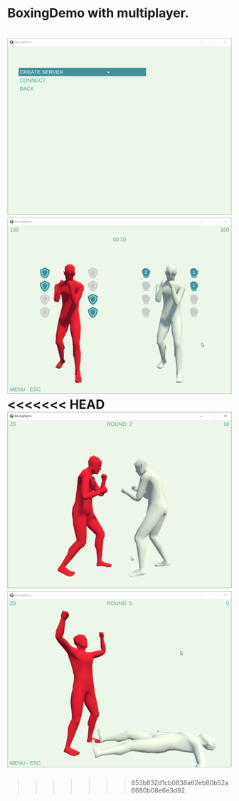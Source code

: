 # BoxingDemo with multiplayer.

![](docs/1.png)
![](docs/2.png)
<<<<<<< HEAD
![](docs/3.png)
![](docs/4.png)
=======
>>>>>>> 853b832d1cb0838a62eb80b52a6680b08e6e3d92
